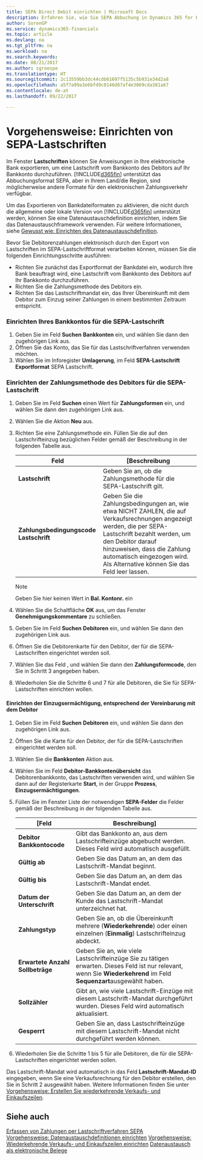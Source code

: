 ```yaml
---
title: SEPA Direct Debit einrichten | Microsoft Docs
description: Erfahren Sie, wie Sie SEPA Abbuchung in Dynamics 365 for Financials einrichten.
author: SorenGP
ms.service: dynamics365-financials
ms.topic: article
ms.devlang: na
ms.tgt_pltfrm: na
ms.workload: na
ms.search.keywords: 
ms.date: 08/21/2017
ms.author: sgroespe
ms.translationtype: HT
ms.sourcegitcommit: 2c13559bb3dc44cdb61697f5135c5b931e34d2a8
ms.openlocfilehash: a5f7a99a3e6bfd9c0146d87af4e3869cda381a67
ms.contentlocale: de-at
ms.lasthandoff: 09/22/2017

---
```

# <a name="how-to-set-up-sepa-direct-debit"></a>Vorgehensweise: Einrichten von SEPA-Lastschriften
Im Fenster **Lastschriften**  können Sie Anweisungen in Ihre elektronische Bank exportieren, um eine Lastschrift vom Bankkonto des Debitors auf Ihr Bankkonto durchzuführen. [!INCLUDE[d365fin](includes/d365fin_md.md)] unterstützt das Abbuchungsformat SEPA, aber in Ihrem Land/die Region, sind möglicherweise andere Formate für den elektronischen Zahlungsverkehr verfügbar.  

Um das Exportieren von Bankdateiformaten zu aktivieren, die nicht durch die allgemeine oder lokale Version von [!INCLUDE[d365fin](includes/d365fin_md.md)] unterstützt werden, können Sie eine Datenaustauschdefinition einrichten, indem Sie das  Datenaustauschframework verwenden. Für weitere Informationen, siehe [Gewusst wie: Einrichten des Datenaustauschdefinition](across-how-to-set-up-data-exchange-definitions.md).  

Bevor Sie Debitorenzahlungen elektronisch durch den Export von Lastschriften im SEPA-Lastschriftformat verarbeiten können, müssen Sie die folgenden Einrichtungsschritte ausführen:  

* Richten Sie zunächst das Exportformat der Bankdatei ein, wodurch Ihre Bank beauftragt wird, eine Lastschrift vom Bankkonto des Debitors auf Ihr Bankkonto durchzuführen.  
* Richten Sie die Zahlungsmethode des Debitors ein.  
* Richten Sie das Lastschriftmandat ein, das Ihrer Übereinkunft mit dem Debitor zum Einzug seiner Zahlungen in einem bestimmten Zeitraum entspricht.  

### <a name="to-set-up-your-bank-account-for-sepa-direct-debit"></a>Einrichten Ihres Bankkontos für die SEPA-Lastschrift  
1. Geben Sie im Feld **Suchen** **Bankkonten** ein, und wählen Sie dann den zugehörigen Link aus.  
2. Öffnen Sie das Konto, das Sie für das Lastschriftverfahren verwenden möchten.  
3. Wählen Sie im Inforegister **Umlagerung**, im Feld **SEPA-Lastschrift Exportformat** SEPA Lastschrift.  

### <a name="to-set-up-the-customers-payment-method-for-sepa-direct-debit"></a>Einrichten der Zahlungsmethode des Debitors für die SEPA-Lastschrift  
1. Geben Sie im Feld **Suchen** einen Wert für **Zahlungsformen** ein, und wählen Sie dann den zugehörigen Link aus.  
2. Wählen Sie die Aktion **Neu** aus.  
3. Richten Sie eine Zahlungsmethode ein. Füllen Sie die auf den Lastschrifteinzug bezüglichen Felder gemäß der Beschreibung in der folgenden Tabelle aus.  

    |Feld|[Beschreibung|  
    |---------------------------------|---------------------------------------|  
    |**Lastschrift**|Geben Sie an, ob die Zahlungsmethode für die SEPA-Lastschrift gilt.|  
    |**Zahlungsbedingungscode Lastschrift**|Geben Sie die Zahlungsbedingungen an, wie etwa NICHT ZAHLEN, die auf Verkaufsrechnungen angezeigt werden, die per SEPA-Lastschrift bezahlt werden, um den Debitor darauf hinzuweisen, dass die Zahlung automatisch eingezogen wird. Als Alternative können Sie das Feld leer lassen.|  

    > [!NOTE]  
    >  Geben Sie hier keinen Wert in **Bal. Kontonr.** ein  

4. Wählen Sie die Schaltfläche **OK** aus, um das Fenster **Genehmigungskommentare** zu schließen.  
5. Geben Sie im Feld **Suchen** **Debitoren** ein, und wählen Sie dann den zugehörigen Link aus.  
6. Öffnen Sie die Debitorenkarte für den Debitor, der für die SEPA-Lastschriften eingerichtet werden soll.  
7. Wählen Sie das Feld , und wählen Sie dann den **Zahlungsformcode**, den Sie in Schritt 3 angegeben haben.  
8. Wiederholen Sie die Schritte 6 und 7 für alle Debitoren, die Sie für SEPA-Lastschriften einrichten wollen.  

#### <a name="to-set-up-the-direct-debit-mandate-that-represents-the-customer-agreement"></a>Einrichten der Einzugsermächtigung, entsprechend der Vereinbarung mit dem Debitor  
1. Geben Sie im Feld **Suchen** **Debitoren** ein, und wählen Sie dann den zugehörigen Link aus.  
2. Öffnen Sie die Karte für den Debitor, der für die SEPA-Lastschriften eingerichtet werden soll.  
3. Wählen Sie die **Bankkonten** Aktion aus.  
4. Wählen Sie im Feld **Debitor-Bankkontenübersicht** das Debitorenbankkonto, das Lastschriften verwenden wird, und wählen Sie dann auf der Registerkarte **Start**, in der Gruppe **Prozess**, **Einzugsermächtigungen**.  
5. Füllen Sie im Fenster Liste der notwendigen **SEPA-Felder** die Felder gemäß der Beschreibung in der folgenden Tabelle aus.  

    |[Feld|Beschreibung]|  
    |---------------------------------|---------------------------------------|  
    |**Debitor Bankkontocode**|Gibt das Bankkonto an, aus dem Lastschrifteinzüge abgebucht werden. Dieses Feld wird automatisch ausgefüllt.|  
    |**Gültig ab**|Geben Sie das Datum an, an dem das Lastschrift-Mandat beginnt.|  
    |**Gültig bis**|Geben Sie das Datum an, an dem das Lastschrift-Mandat endet.|  
    |**Datum der Unterschrift**|Geben Sie das Datum an, an dem der Kunde das Lastschrift-Mandat unterzeichnet hat.|  
    |**Zahlungstyp**|Geben Sie an, ob die Übereinkunft mehrere (**Wiederkehrende**) oder einen einzelnen (**Einmalig**) Lastschrifteinzug abdeckt.|  
    |**Erwartete Anzahl Sollbeträge**|Geben Sie an, wie viele Lastschrifteinzüge Sie zu tätigen erwarten. Dieses Feld ist nur relevant, wenn Sie **Wiederkehrend** im Feld **Sequenzart**ausgewählt haben.|  
    |**Sollzähler**|Gibt an, wie viele Lastschrift-Einzüge mit diesem Lastschrift-Mandat durchgeführt wurden. Dieses Feld wird automatisch aktualisiert.|  
    |**Gesperrt**|Geben Sie an, dass Lastschrifteinzüge mit diesem Lastschrift-Mandat nicht durchgeführt werden können.|  

6.  Wiederholen Sie die Schritte 1 bis 5 für alle Debitoren, die für die SEPA-Lastschriften eingerichtet werden sollen.  

 Das Lastschrift-Mandat wird automatisch in das Feld **Lastschrift-Mandat-ID** eingegeben, wenn Sie eine Verkaufsrechnung für den Debitor erstellen, den Sie in Schritt 2 ausgewählt haben. Weitere Informationen finden Sie unter [Vorgehensweise: Erstellen Sie wiederkehrende Verkaufs- und Einkaufszeilen](sales-how-work-standard-lines.md).  

## <a name="see-also"></a>Siehe auch  
[Erfassen von Zahlungen per Lastschriftverfahren SEPA](finance-collect-payments-with-sepa-direct-debit.md)  
[Vorgehensweise: Datenaustauschdefinitionen einrichten](across-how-to-set-up-data-exchange-definitions.md)
[Vorgehensweise: Wiederkehrende Verkaufs- und Einkaufszeilen einrichten](sales-how-work-standard-lines.md)
[Datenaustausch als elektronische Belege](across-data-exchange.md)

